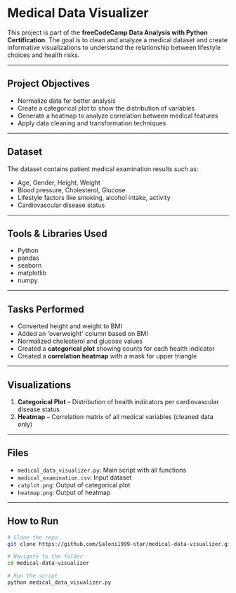 #  Medical Data Visualizer

This project is part of the **freeCodeCamp Data Analysis with Python Certification**. The goal is to clean and analyze a medical dataset and create informative visualizations to understand the relationship between lifestyle choices and health risks.

---

##  Project Objectives

- Normalize data for better analysis  
- Create a categorical plot to show the distribution of variables  
- Generate a heatmap to analyze correlation between medical features  
- Apply data cleaning and transformation techniques

---

##  Dataset

The dataset contains patient medical examination results such as:

- Age, Gender, Height, Weight  
- Blood pressure, Cholesterol, Glucose  
- Lifestyle factors like smoking, alcohol intake, activity  
- Cardiovascular disease status

---
##  Tools & Libraries Used

- Python  
- pandas  
- seaborn  
- matplotlib  
- numpy  

---

##  Tasks Performed

- Converted height and weight to BMI  
- Added an 'overweight' column based on BMI  
- Normalized cholesterol and glucose values  
- Created a **categorical plot** showing counts for each health indicator  
- Created a **correlation heatmap** with a mask for upper triangle  

---

##  Visualizations

1. **Categorical Plot** – Distribution of health indicators per cardiovascular disease status  
2. **Heatmap** – Correlation matrix of all medical variables (cleaned data only)

---

##  Files

- `medical_data_visualizer.py`: Main script with all functions  
- `medical_examination.csv`: Input dataset  
- `catplot.png`: Output of categorical plot  
- `heatmap.png`: Output of heatmap  

---

##  How to Run

```bash
# Clone the repo
git clone https://github.com/Saloni1999-star/medical-data-visualizer.git

# Navigate to the folder
cd medical-data-visualizer

# Run the script
python medical_data_visualizer.py
